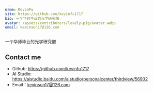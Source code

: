 ```yaml
---
name: KevinFu
site: https://github.com/kevinfu1717
bio: 一个华师毕业的光学研究僧
avatar: /assets/contributors/lovely-pig/avatar.webp
email: kevinsun17@126.com
---
```


一个华师毕业的光学研究僧

## Contact me

- Github: <https://github.com/kevinfu1717>
- AI Studio: <https://aistudio.baidu.com/aistudio/personalcenter/thirdview/56902>
- Email：<kevinsun17@126.com>
